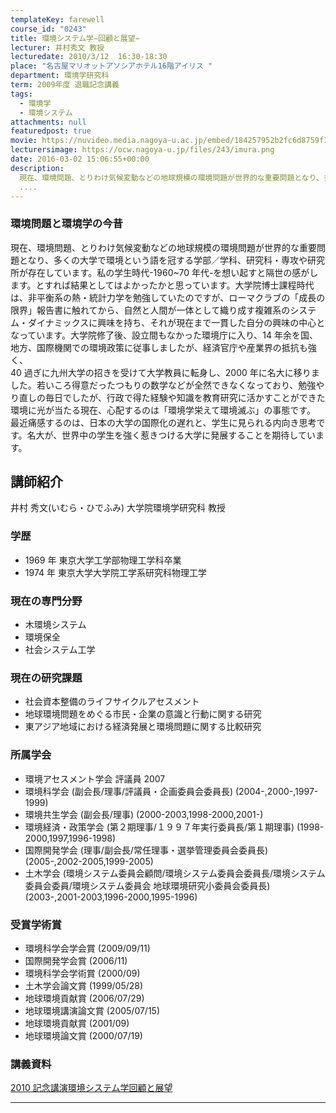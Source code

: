```yaml
---
templateKey: farewell
course_id: "0243"
title: 環境システム学−回顧と展望−
lecturer: 井村秀文 教授
lecturedate: 2010/3/12  16:30-18:30
place: "名古屋マリオットアソシアホテル16階アイリス "
department: 環境学研究科
term: 2009年度 退職記念講義
tags:
  - 環境学
  - 環境システム
attachments: null
featuredpost: true
movie: https://nuvideo.media.nagoya-u.ac.jp/embed/184257952b2fc6d8759f1999d6da1fbfab3dc374
lecturersimage: https://ocw.nagoya-u.jp/files/243/imura.png
date: 2016-03-02 15:06:55+00:00
description:
  現在、環境問題、とりわけ気候変動などの地球規模の環境問題が世界的な重要問題となり、多くの大学で環境という語を冠する学部／学科、研究科・専攻や研究所が存在しています。私の学生時代-1960~70年代-を想い起すと隔世の感がします。とすれば結果としてはよかったかと思っています。大学院博士課程時代は、非平衡系の熱・統計力学を勉強していたのですが、ローマクラブの「成長の限界」報告書に触
  ....
---
```


### 環境問題と環境学の今昔

現在、環境問題、とりわけ気候変動などの地球規模の環境問題が世界的な重要問題となり、多くの大学で環境という語を冠する学部／学科、研究科・専攻や研究所が存在しています。私の学生時代-1960~70 年代-を想い起すと隔世の感がします。とすれば結果としてはよかったかと思っています。大学院博士課程時代は、非平衡系の熱・統計力学を勉強していたのですが、ローマクラブの「成長の限界」報告書に触れてから、自然と人間が一体として織り成す複雑系のシステム・ダイナミックスに興味を持ち、それが現在まで一貫した自分の興味の中心となっています。大学院修了後、設立間もなかった環境庁に入り、14 年余を国、地方、国際機関での環境政策に従事しましたが、経済官庁や産業界の抵抗も強く、\
40 過ぎに九州大学の招きを受けて大学教員に転身し、2000 年に名大に移りました。若いころ得意だったつもりの数学などが全然できなくなっており、勉強やり直しの毎日でしたが、行政で得た経験や知識を教育研究に活かすことができた環境に光が当たる現在、心配するのは「環境学栄えて環境滅ぶ」の事態です。\
最近痛感するのは、日本の大学の国際化の遅れと、学生に見られる内向き思考です。名大が、世界中の学生を強く惹きつける大学に発展することを期待しています。

## 講師紹介

井村 秀文(いむら・ひでふみ) 大学院環境学研究科 教授

### 学歴

- 1969 年 東京大学工学部物理工学科卒業
- 1974 年 東京大学大学院工学系研究科物理工学

### 現在の専門分野

- 木環境システム
- 環境保全
- 社会システム工学

### 現在の研究課題

- 社会資本整備のライフサイクルアセスメント
- 地球環境問題をめぐる市民・企業の意識と行動に関する研究
- 東アジア地域における経済発展と環境問題に関する比較研究

### 所属学会

- 環境アセスメント学会 評議員 2007
- 環境科学会 (副会長/理事/評議員・企画委員会委員長) (2004-,2000-,1997-1999)
- 環境共生学会 (副会長/理事) (2000-2003,1998-2000,2001-)
- 環境経済・政策学会 (第２期理事/１９９７年実行委員長/第１期理事) (1998-2000,1997,1996-1998)
- 国際開発学会 (理事/副会長/常任理事・選挙管理委員会委員長) (2005-,2002-2005,1999-2005)
- 土木学会 (環境システム委員会顧問/環境システム委員会委員長/環境システム委員会委員/環境システム委員会 地球環境研究小委員会委員長) (2003-,2001-2003,1996-2000,1995-1996)

### 受賞学術賞

- 環境科学会学会賞 (2009/09/11)
- 国際開発学会賞 (2006/11)
- 環境科学会学術賞 (2000/09)
- 土木学会論文賞 (1999/05/28)
- 地球環境貢献賞 (2006/07/29)
- 地球環境講演論文賞 (2005/07/15)
- 地球環境貢献賞 (2001/09)
- 地球環境論文賞 (2000/07/19)

### 講義資料

[2010 記念講演環境システム学回顧と展望](https://ocw.nagoya-u.jp/files/243/slide1.pdf)

---
